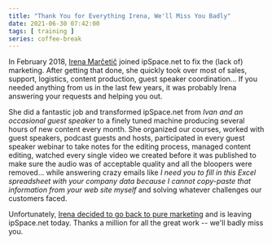 ```yaml
---
title: "Thank You for Everything Irena, We'll Miss You Badly"
date: 2021-06-30 07:42:00
tags: [ training ]
series: coffee-break
---
```

In February 2018, [Irena Marčetič](https://www.linkedin.com/in/irenamarcetic/) joined ipSpace.net to fix the (lack of) marketing. After getting that done, she quickly took over most of sales, support, logistics, content production, guest speaker coordination... If you needed anything from us in the last few years, it was probably Irena answering your requests and helping you out.

She did a fantastic job and transformed ipSpace.net from _Ivan and an occasional guest speaker_ to a finely tuned machine producing several hours of new content every month. She organized our courses, worked with guest speakers, podcast guests and hosts, participated in every guest speaker webinar to take notes for the editing process, managed content editing, watched every single video we created before it was published to make sure the audio was of acceptable quality and all the bloopers were removed... while answering crazy emails like _I need you to fill in this Excel spreadsheet with your company data because I cannot copy-paste that information from your web site myself_ and solving whatever challenges our customers faced.

Unfortunately, [Irena decided to go back to pure marketing](/2021/01/planning-coffee-break.html) and is leaving ipSpace.net today. Thanks a million for all the great work -- we'll badly miss you.
